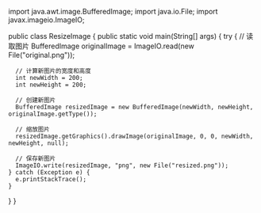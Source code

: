 import java.awt.image.BufferedImage;
import java.io.File;
import javax.imageio.ImageIO;

public class ResizeImage {
  public static void main(String[] args) {
    try {
      // 读取图片
      BufferedImage originalImage = ImageIO.read(new File("original.png"));

      // 计算新图片的宽度和高度
      int newWidth = 200;
      int newHeight = 200;

      // 创建新图片
      BufferedImage resizedImage = new BufferedImage(newWidth, newHeight, originalImage.getType());

      // 缩放图片
      resizedImage.getGraphics().drawImage(originalImage, 0, 0, newWidth, newHeight, null);

      // 保存新图片
      ImageIO.write(resizedImage, "png", new File("resized.png"));
    } catch (Exception e) {
      e.printStackTrace();
    }
  }
}
